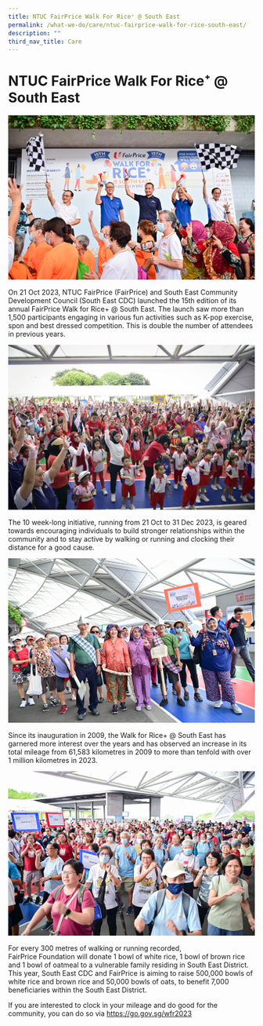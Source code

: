 ```yaml
---
title: NTUC FairPrice Walk For Rice⁺ @ South East
permalink: /what-we-do/care/ntuc-fairprice-walk-for-rice-south-east/
description: ""
third_nav_title: Care
---
```

NTUC FairPrice Walk For Rice⁺ @ South East
============================

![WFR LAUNCH](/images/What%20We%20Do/CARE/img-120.jpg)

On 21 Oct 2023, NTUC FairPrice (FairPrice) and South East Community Development Council (South East CDC) launched the 15th edition of its annual FairPrice Walk for Rice+ @ South East. The launch saw more than 1,500 participants engaging in various fun activities such as K-pop exercise, spon and best dressed competition. This is double the number of attendees in previous years.

![Warm up exercise WFR 2023](/images/What%20We%20Do/CARE/img083.jpg)

The 10 week-long initiative, running from 21 Oct to 31 Dec 2023, is geared towards encouraging individuals to build stronger relationships within the community and to stay active by walking or running and clocking their distance for a good cause.

![best dress contingent 2023](/images/What%20We%20Do/CARE/img-162.jpg)


Since its inauguration in 2009, the Walk for Rice+ @ South East has garnered more interest over the years and has observed an increase in its total mileage from 61,583 kilometres in 2009 to more than tenfold with over 1 million kilometres in 2023. 

![wfr 2023](/images/What%20We%20Do/CARE/img-103.jpg)

For every 300 metres of walking or running recorded, FairPrice Foundation will donate 1 bowl of white rice, 1 bowl of brown rice and 1 bowl of oatmeal to a vulnerable family residing in South East District. This year, South East CDC and FairPrice is aiming to raise 500,000 bowls of white rice and brown rice and 50,000 bowls of oats, to benefit 7,000 beneficiaries within the South East District.

If you are interested to clock in your mileage and do good for the community, you can do so via https://go.gov.sg/wfr2023